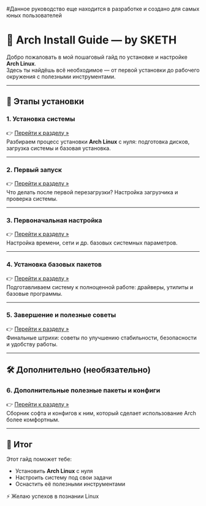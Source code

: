 #Данное руководство еще находится в разработке и создано для самых юных пользователей
# 🐧 Arch Install Guide —  by SKETH

Добро пожаловать в мой пошаговый гайд по установке и настройке **Arch Linux**.  
Здесь ты найдёшь всё необходимое — от первой установки до рабочего окружения с полезными инструментами.  

---

## 🔹 Этапы установки

### 1. Установка системы  
👉 [Перейти к разделу »](https://github.com/mrSKETH/Arch-install-guide---SKETH/tree/установка)  
Разбираем процесс установки **Arch Linux** с нуля: подготовка дисков, загрузка системы и базовая установка.  

---

### 2. Первый запуск  
👉 [Перейти к разделу »](https://github.com/mrSKETH/Arch-install-guide---SKETH/tree/Первый-запуск)  
Что делать после первой перезагрузки? Настройка загрузчика и проверка системы.  

---

### 3. Первоначальная настройка  
👉 [Перейти к разделу »](https://github.com/mrSKETH/Arch-install-guide---SKETH/tree/Первоначальная-настройка)  
Настройка времени, сети и др. базовых системных параметров.  

---

### 4. Установка базовых пакетов  
👉 [Перейти к разделу »](https://github.com/mrSKETH/Arch-install-guide---SKETH/tree/Установка-базовых-пакетов)  
Подготавливаем систему к полноценной работе: драйверы, утилиты и базовые программы.  

---

### 5. Завершение и полезные советы  
👉 [Перейти к разделу »](https://github.com/mrSKETH/Arch-install-guide---SKETH/tree/Завершение-и-полезные-советы)  
Финальные штрихи: советы по улучшению стабильности, безопасности и удобству работы.  

---

## 🛠️ Дополнительно (необязательно)

### 6. Дополнительные полезные пакеты и конфиги  
👉 [Перейти к разделу »](https://github.com/mrSKETH/Arch-install-guide---SKETH/tree/Дополнительные-полезные-пакеты)  
Сборник софта и конфигов к ним, который сделает использование Arch более комфортным.  

---

## 🎯 Итог
Этот гайд поможет тебе:  
- Установить **Arch Linux** с нуля  
- Настроить систему под свои задачи  
- Оснастить её полезными инструментами  

⚡ Желаю успехов в познании Linux
